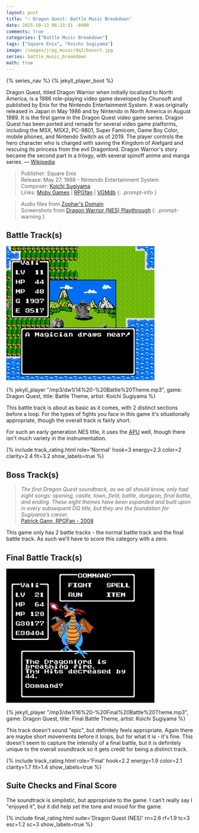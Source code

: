 ```yaml
---
layout: post
title: "🎶 Dragon Quest: Battle Music Breakdown"
date: 2025-10-13 06:23:51 -0400
comments: true
categories: ["Battle Music Breakdown"]
tags: ["Square Enix", "Koichi Sugiyama"]
image: /images/jrpg_music/dq1/boxart.jpg
series: battle_music_breakdown
math: true
---
```

{% series_nav %}
{% jekyll_player_boot %}

Dragon Quest, titled Dragon Warrior when initially localized to North America, is a 1986 role-playing video game developed by Chunsoft and published by Enix for the Nintendo Entertainment System. It was originally released in Japan in May 1986 and by Nintendo in North America in August 1989. It is the first game in the Dragon Quest video game series. Dragon Quest has been ported and remade for several video game platforms, including the MSX, MSX2, PC-9801, Super Famicom, Game Boy Color, mobile phones, and Nintendo Switch as of 2019. The player controls the hero character who is charged with saving the Kingdom of Alefgard and rescuing its princess from the evil Dragonlord. Dragon Warrior's story became the second part in a trilogy, with several spinoff anime and manga series. — [Wikipedia](https://en.wikipedia.org/wiki/Dragon_Quest_(video_game))

> Publisher: Square Enix \
> Release: May 27, 1986 - Nintendo Entertainment System \
> Composer: [Koichi Sugiyama](https://en.wikipedia.org/wiki/Koichi_Sugiyama) \
> Links: [Moby Games](https://www.mobygames.com/game/9223/dragon-warrior/) | [RPGfan](https://www.rpgfan.com/game/dragon-quest/) | [VGMdb](https://vgmdb.net/product/983)
{: .prompt-info }

> Audio files from [Zophar's Domain](https://www.zophar.net/music/nintendo-nes-nsf/dragon-warrior) \
> Screenshots from [Dragon Warrior (NES) Playthrough](https://www.youtube.com/watch?v=J392i9NKvvo)
{: .prompt-warning }

## Battle Track(s)

![](/images/jrpg_music/dq1/NES%20Longplay%20[185]%20Dragon%20Warrior%2038-11%20screenshot.png)

{% jekyll_player "/mp3/dw1/14%20-%20Battle%20Theme.mp3", game: Dragon Quest, title: Battle Theme, artist: Koichi Sugiyama %}

This battle track is about as basic as it comes, with 2 distinct sections before a loop. For the types of fights you face in this game it's situationally appropriate, though the overall track is fairly short.

For such an early generation NES title, it uses the [APU](https://www.nesdev.org/wiki/APU) well, though there isn't much variety in the instrumentation.

{% include track_rating.html role='Normal' hook=3 energy=2.3 color=2 clarity=2.4 fit=3.2 show_labels=true %}

## Boss Track(s)

> _The first Dragon Quest soundtrack, as we all should know, only had eight songs: opening, castle, town, field, battle, dungeon, final battle, and ending. These eight themes have been expanded and built upon in every subsequent DQ title, but they are the foundation for Sugiyama’s career._ \
> [Patrick Gann, RPGFan - 2008](https://www.rpgfan.com/music-review/symphonic-suite-dragon-quest-i/)

This game only has 2 battle tracks - the normal battle track and the final battle track. As such we'll have to score this category with a zero.

## Final Battle Track(s)

![](/images/jrpg_music/dq1/NES%20Longplay%20[185]%20Dragon%20Warrior%201-38-5%20screenshot.png)

{% jekyll_player "/mp3/dw1/16%20-%20Final%20Battle%20Theme.mp3", game: Dragon Quest, title: Final Battle Theme, artist: Koichi Sugiyama %}

This track doesn't sound "epic", but definitely feels appropriate. Again there are maybe short movements before it loops, but for what it is - it's fine. This doesn't seem to capture the intensity of a final battle, but it is definitely unique to the overall soundtrack so it gets credit for being a distinct track.

{% include track_rating.html role='Final' hook=2.2 energy=1.9 color=2.1 clarity=1.7 fit=1.4 show_labels=true %}

## Suite Checks and Final Score

The soundtrack is simplistic, but appropriate to the game. I can't really say I "enjoyed it", but it did help set the tone and mood for the game.

{% include final_rating.html suite='Dragon Quest (NES)' rn=2.6 rf=1.9 tc=3 esc=1.2 sc=3 show_labels=true %}